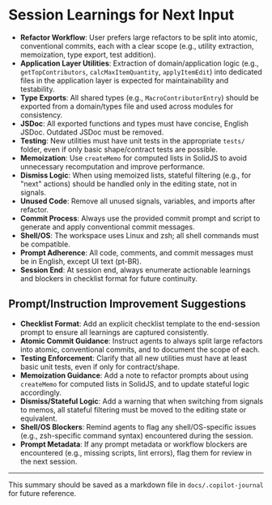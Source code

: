 # Session Learnings for Next Input

- **Refactor Workflow**: User prefers large refactors to be split into atomic, conventional commits, each with a clear scope (e.g., utility extraction, memoization, type export, test addition).
- **Application Layer Utilities**: Extraction of domain/application logic (e.g., `getTopContributors`, `calcMaxItemQuantity`, `applyItemEdit`) into dedicated files in the application layer is expected for maintainability and testability.
- **Type Exports**: All shared types (e.g., `MacroContributorEntry`) should be exported from a domain/types file and used across modules for consistency.
- **JSDoc**: All exported functions and types must have concise, English JSDoc. Outdated JSDoc must be removed.
- **Testing**: New utilities must have unit tests in the appropriate `tests/` folder, even if only basic shape/contract tests are possible.
- **Memoization**: Use `createMemo` for computed lists in SolidJS to avoid unnecessary recomputation and improve performance.
- **Dismiss Logic**: When using memoized lists, stateful filtering (e.g., for "next" actions) should be handled only in the editing state, not in signals.
- **Unused Code**: Remove all unused signals, variables, and imports after refactor.
- **Commit Process**: Always use the provided commit prompt and script to generate and apply conventional commit messages.
- **Shell/OS**: The workspace uses Linux and zsh; all shell commands must be compatible.
- **Prompt Adherence**: All code, comments, and commit messages must be in English, except UI text (pt-BR).
- **Session End**: At session end, always enumerate actionable learnings and blockers in checklist format for future continuity.

## Prompt/Instruction Improvement Suggestions

- **Checklist Format**: Add an explicit checklist template to the end-session prompt to ensure all learnings are captured consistently.
- **Atomic Commit Guidance**: Instruct agents to always split large refactors into atomic, conventional commits, and to document the scope of each.
- **Testing Enforcement**: Clarify that all new utilities must have at least basic unit tests, even if only for contract/shape.
- **Memoization Guidance**: Add a note to refactor prompts about using `createMemo` for computed lists in SolidJS, and to update stateful logic accordingly.
- **Dismiss/Stateful Logic**: Add a warning that when switching from signals to memos, all stateful filtering must be moved to the editing state or equivalent.
- **Shell/OS Blockers**: Remind agents to flag any shell/OS-specific issues (e.g., zsh-specific command syntax) encountered during the session.
- **Prompt Metadata**: If any prompt metadata or workflow blockers are encountered (e.g., missing scripts, lint errors), flag them for review in the next session.

---

This summary should be saved as a markdown file in `docs/.copilot-journal` for future reference.
